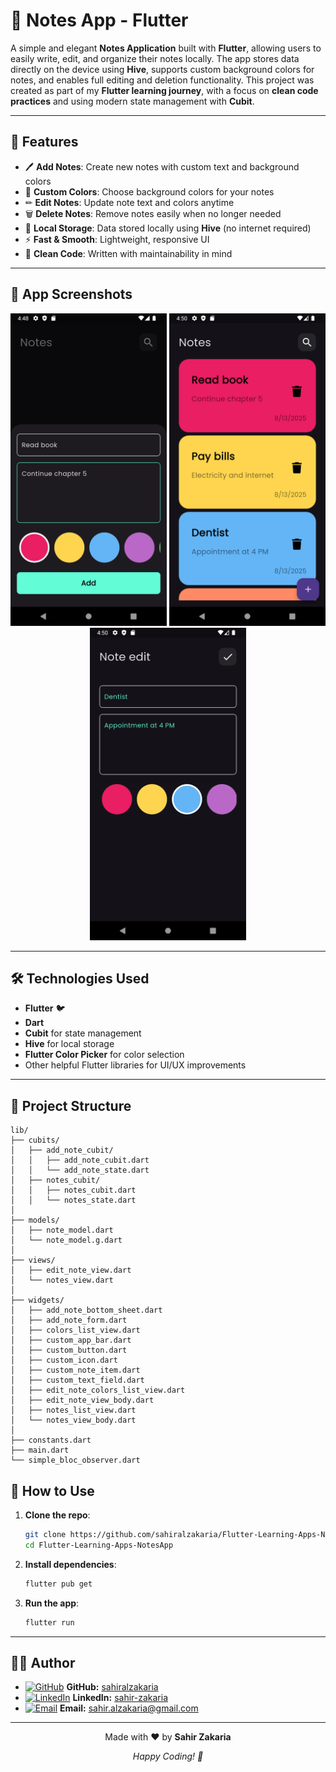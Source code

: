 # 📝 Notes App - Flutter  
A simple and elegant **Notes Application** built with **Flutter**, allowing users to easily write, edit, and organize their notes locally. The app stores data directly on the device using **Hive**, supports custom background colors for notes, and enables full editing and deletion functionality. This project was created as part of my **Flutter learning journey**, with a focus on **clean code practices** and using modern state management with **Cubit**.  

---

## 🚀 Features  
- 🖊 **Add Notes**: Create new notes with custom text and background colors  
- 🎨 **Custom Colors**: Choose background colors for your notes  
- ✏ **Edit Notes**: Update note text and colors anytime  
- 🗑 **Delete Notes**: Remove notes easily when no longer needed  
- 💾 **Local Storage**: Data stored locally using **Hive** (no internet required)  
- ⚡ **Fast & Smooth**: Lightweight, responsive UI  
- 🧹 **Clean Code**: Written with maintainability in mind  

---

## 📸 App Screenshots  
<p align="center">  
  <img src="assets/temp/1.png" width="250" />  
  <img src="assets/temp/2.png" width="250" />  
  <img src="assets/temp/3.png" width="250" />  
</p>  

---

## 🛠️ Technologies Used  
- **Flutter** 🐦  
- **Dart**  
- **Cubit** for state management  
- **Hive** for local storage  
- **Flutter Color Picker** for color selection  
- Other helpful Flutter libraries for UI/UX improvements  

---


## 📂 Project Structure  
```
lib/
├── cubits/
│   ├── add_note_cubit/
│   │   ├── add_note_cubit.dart
│   │   └── add_note_state.dart
│   ├── notes_cubit/
│   │   ├── notes_cubit.dart
│   │   └── notes_state.dart
│
├── models/
│   ├── note_model.dart
│   └── note_model.g.dart
│
├── views/
│   ├── edit_note_view.dart
│   └── notes_view.dart
│
├── widgets/
│   ├── add_note_bottom_sheet.dart
│   ├── add_note_form.dart
│   ├── colors_list_view.dart
│   ├── custom_app_bar.dart
│   ├── custom_button.dart
│   ├── custom_icon.dart
│   ├── custom_note_item.dart
│   ├── custom_text_field.dart
│   ├── edit_note_colors_list_view.dart
│   ├── edit_note_view_body.dart
│   ├── notes_list_view.dart
│   └── notes_view_body.dart
│
├── constants.dart
├── main.dart
└── simple_bloc_observer.dart

```


## 📝 How to Use

1. **Clone the repo**:
   ```bash
   git clone https://github.com/sahiralzakaria/Flutter-Learning-Apps-NotesApp.git
   cd Flutter-Learning-Apps-NotesApp

2. **Install dependencies**:
   ```bash
   flutter pub get
   ```

3. **Run the app**:
   ```bash
   flutter run
   ```

---

## 👨‍💻 Author

- [![GitHub](https://img.shields.io/badge/GitHub-100000?style=flat&logo=github&logoColor=white)](https://github.com/sahiralzakaria) **GitHub:** [sahiralzakaria](https://github.com/sahiralzakaria)  
- [![LinkedIn](https://img.shields.io/badge/LinkedIn-0A66C2?style=flat&logo=linkedin&logoColor=white)](https://www.linkedin.com/in/sahir-zakaria-39873531b) **LinkedIn:** [sahir-zakaria](https://www.linkedin.com/in/sahir-zakaria-39873531b)  
- [![Email](https://img.shields.io/badge/Email-D14836?style=flat&logo=gmail&logoColor=white)](mailto:sahir.alzakaria@gmail.com) **Email:** sahir.alzakaria@gmail.com  

---

<div align="center">
  <p>Made with ❤️ by <strong>Sahir Zakaria</strong></p>
  <p><em>Happy Coding! 🚀</em></p>
</div>
